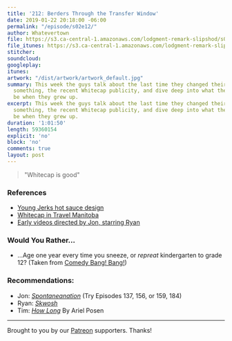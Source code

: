 ```yaml
---
title: '212: Berders Through the Transfer Window'
date: 2019-01-22 20:18:00 -06:00
permalink: "/episode/s02e12/"
author: Whatevertown
file: https://s3.ca-central-1.amazonaws.com/lodgment-remark-slipshod/s02e12.mp3
file_itunes: https://s3.ca-central-1.amazonaws.com/lodgment-remark-slipshod/s02e12.m4a
stitcher: 
soundcloud: 
googleplay: 
itunes: 
artwork: "/dist/artwork/artwork_default.jpg"
summary: This week the guys talk about the last time they changed their minds about
  something, the recent Whitecap publicity, and dive deep into what they wanted to
  be when they grew up.
excerpt: This week the guys talk about the last time they changed their minds about
  something, the recent Whitecap publicity, and dive deep into what they wanted to
  be when they grew up.
duration: '1:01:50'
length: 59360154
explicit: 'no'
block: 'no'
comments: true
layout: post
---
```


> "Whitecap is good"

### References
- [Young Jerks hot sauce design](https://twitter.com/Dan_Cassaro/status/1087765765305053185)
- [Whitecap in Travel Manitoba](https://www.travelmanitoba.com/blog/post/11-java-joints-you-should-give-a-shot/)
- [Early videos directed by Jon, starring Ryan](https://media.giphy.com/media/mqZSsQOxaIT28/giphy.gif)

### Would You Rather…
- …Age one year every time you sneeze, or _repreat_ kindergarten to grade 12? (Taken from [Comedy Bang! Bang!](https://comedybangbang.fandom.com/wiki/2013_Tour,_Chicago))

### Recommendations:
- Jon: *[Spontaneanation](https://www.earwolf.com/show/spontaneanation-with-paul-f-tompkins/)* (Try Episodes 137, 156, or 159, 184)
- Ryan: *[Skwosh](https://www.skwosh.com.au/)*
- Tim: *[How Long](https://open.spotify.com/artist/2eiy8nxhJQnnBYMMXR6u5y)* By Ariel Posen

---

Brought to you by our [Patreon](https://www.patreon.com/whatevertown) supporters. Thanks!
